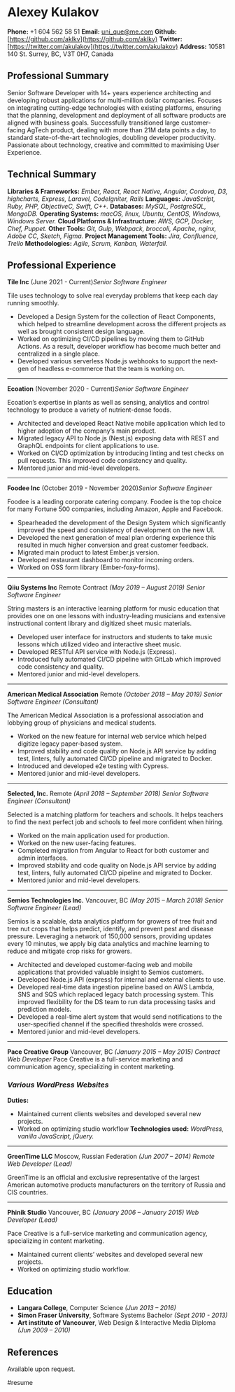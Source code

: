 
# Alexey Kulakov

**Phone:** +1 604 562 58 51
**Email:** [uni_que@me.com](mailto:uni_que@me.com)
**Github:** [https://github.com/aklkv](https://github.com/aklkv)
**Twitter:** [https://twitter.com/akulakov](https://twitter.com/akulakov)
**Address:** 10581 140 St. Surrey, BC, V3T 0H7, Canada

## Professional Summary

Senior Software Developer with 14+ years experience architecting and developing robust applications for multi-million dollar companies. Focuses on integrating cutting-edge technologies with existing platforms, ensuring that the planning, development and deployment of all software products are aligned with business goals. Successfully transitioned large customer-facing AgTech product, dealing with more than 21M data points a day, to standard state-of-the-art technologies, doubling developer productivity. Passionate about technology, creative and committed to maximising User Experience.

## Technical Summary

**Libraries & Frameworks:** _Ember, React, React Native,  Angular, Cordova, D3, highcharts, Express, Laravel, CodeIgniter, Rails_
**Languages:** _JavaScript, Ruby, PHP, ObjectiveC, Swift, C++._
**Databases:** _MySQL, PostgreSQL, MongoDB._
**Operating Systems:** _macOS, linux, Ubuntu, CentOS, Windows, Windows Server._
**Cloud Platforms & Infrastructure:** _AWS, GCP,  Docker, Chef, Puppet._
**Other Tools:** _Git, Gulp, Webpack, broccoli, Apache, nginx, Adobe CC, Sketch, Figma._
**Project Management Tools:** _Jira, Confluence, Trello_
**Methodologies:** _Agile, Scrum, Kanban, Waterfall._

## Professional Experience
**Tile Inc** (June 2021 - Current)_Senior Software Engineer_

Tile uses technology to solve real everyday problems that keep each day running smoothly.

* Developed a Design System for the collection of React Components, which helped to streamline development across the different projects as well as brought consistent design language.
* Worked on optimizing CI/CD pipelines by moving them to GitHub Actions. As a result, developer workflow has become much better and centralized in a single place.
* Developed various serverless Node.js webhooks to support the next-gen of headless e-commerce that the team is working on.

- - - -

**Ecoation** (November 2020 - Current)_Senior Software Engineer_

Ecoation’s expertise in plants as well as sensing, analytics and control technology to produce a variety of nutrient-dense foods.

* Architected and developed React Native mobile application which led to higher adoption of the company’s main product.
* Migrated legacy API to Node.js (Nest.js) exposing data with REST and GraphQL endpoints for client applications to use.
* Worked on CI/CD optimization by introducing linting and test checks on pull requests. This improved code consistency and quality.
* Mentored junior and mid-level developers.

- - - -

**Foodee Inc** (October 2019 - November 2020)_Senior Software Engineer_

Foodee is a leading corporate catering company. Foodee is the top choice for many Fortune 500 companies, including Amazon, Apple and Facebook.

* Spearheaded the development of the Design System which significantly improved the speed and consistency of development on the new UI.
* Developed the next generation of meal plan ordering experience this resulted in much higher conversion and great customer feedback.
* Migrated main product to latest Ember.js version.
* Developed restaurant dashboard to monitor incoming orders.
* Worked on OSS form library (Ember-foxy-forms).

- - - -

**Qiiu Systems Inc**  Remote Contract _(May  2019 –  August 2019)_
 _Senior Software Engineer_ 

String masters is an interactive learning platform for music education that provides one on one lessons with industry-leading musicians and extensive instructional content library and digitized sheet music materials.

* Developed user interface for instructors and students to take music lessons which utilized video and interactive sheet music.
* Developed RESTful API service with Node.js (Express).
* Introduced fully automated CI/CD pipeline with GitLab which improved code consistency and quality.
* Mentored junior and mid-level developers.

- - - -

**American Medical Association**  Remote _(October  2018 – May 2019)_
 _Senior Software Engineer (Consultant)_ 

The American Medical Association is a professional association and lobbying group of physicians and medical students.

* Worked on the new feature for internal web service which helped digitize legacy paper-based system.
* Improved stability and code quality on Node.js API service by adding test, linters, fully automated CI/CD pipeline and migrated to Docker.
* Introduced and developed e2e testing with Cypress.
* Mentored junior and mid-level developers.

- - - -

**Selected, Inc.**  Remote _(April  2018 – September 2018)_
 _Senior Software Engineer (Consultant)_ 

Selected is a matching platform for teachers and schools. It helps teachers to find the next perfect job and schools to feel more confident when hiring.

* Worked on the main application used for production.
* Worked on the new user-facing features.
* Completed migration from Angular to React for both customer and admin interfaces.
* Improved stability and code quality on Node.js API service by adding test, linters, fully automated CI/CD pipeline and migrated to Docker.
* Mentored junior and mid-level developers.

- - - -

**Semios Technologies Inc.**  Vancouver, BC _(May 2015 – March 2018)_
 _Senior Software Engineer (Lead)_ 

Semios is a scalable, data analytics platform for growers of tree fruit and tree nut crops that helps predict, identify, and prevent pest and disease pressure. Leveraging a network of 150,000 sensors, providing updates every 10 minutes, we apply big data analytics and machine learning to reduce and mitigate crop risks for growers.

* Architected and developed customer-facing web and mobile applications that provided valuable insight to Semios customers.
* Developed Node.js API (express) for internal and external clients to use.
* Developed real-time data ingestion pipeline based on AWS Lambda, SNS and SQS which replaced legacy batch processing system. This improved flexibility for the DS team to run data processing tasks and prediction models.
* Developed a real-time alert system that would send notifications to the user-specified channel if the specified thresholds were crossed.
* Mentored junior and mid-level developers.

- - - -

**Pace Creative Group**  Vancouver, BC _(January 2015 – May 2015) Contract_
_Web Developer_
Pace Creative is a full-service marketing and communication agency, specializing in content marketing.

### _Various WordPress Websites_
**Duties:**
* Maintained current clients websites and developed several new projects.
* Worked on optimizing studio workflow
**Technologies used:**  _WordPress, vanilla JavaScript, jQuery._

- - - -

**GreenTime LLC**  Moscow, Russian Federation _(Jun 2007 – 2014) Remote_ 
_Web Developer  (Lead)_

GreenTime is an official and exclusive representative of the largest American automotive products manufacturers on the territory of Russia and CIS countries.

- - - -

**Phinik Studio**  Vancouver, BC _(January 2006 – January 2015)_
_Web Developer  (Lead)_ 

Pace Creative is a full-service marketing and communication agency, specializing in content marketing.

* Maintained current clients’ websites and developed several new projects.
* Worked on optimizing studio workflow.

## Education
* **Langara College**,  Computer Science _(Jun 2013 – 2016)_
* **Simon Fraser University**, Software Systems Bachelor _(Sept 2010 - 2013)_
* **Art institute of Vancouver**, Web Design & Interactive Media Diploma _(Jun 2009 – 2010)_

## References
Available upon request.

#resume
